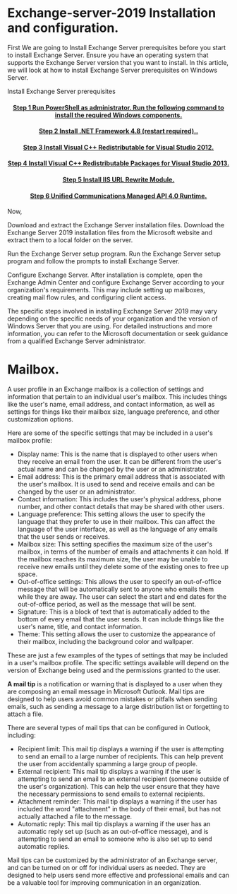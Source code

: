 # Exchange-server-2019 Installation and configuration.

First We are going to Install Exchange Server prerequisites before you start to install Exchange Server. Ensure you have an operating system that supports the Exchange Server version that you want to install. In this article, we will look at how to install Exchange Server prerequisites on Windows Server.

Install Exchange Server prerequisites

<h4 align="center"> <a href="https://github.com/MrAAGO/Exchange-server-2019/blob/main/powerhell.ps1"> Step 1 Run PowerShell as administrator. Run the following command to install the required Windows components. </a> </h4>

<h4 align="center"> <a href="https://dotnet.microsoft.com/en-us/download/dotnet-framework">Step 2 Install .NET Framework 4.8 (restart required).. </a> </h4>

<h4 align="center"> <a href="https://www.microsoft.com/en-us/download/details.aspx?id=30679">Step 3 Install Visual C++ Redistributable for Visual Studio 2012.</a> </h4>

<h4 align="center"> <a href="https://support.microsoft.com/en-us/topic/update-for-visual-c-2013-redistributable-package-d8ccd6a5-4e26-c290-517b-8da6cfdf4f10">Step 4 Install Visual C++ Redistributable Packages for Visual Studio 2013.</a> </h4>

<h4 align="center"> <a href="https://www.iis.net/downloads/microsoft/url-rewrite">Step 5 Install IIS URL Rewrite Module. </a> </h4>

<h4 align="center"> <a href="https://www.microsoft.com/en-us/download/details.aspx?id=34992">Step 6 Unified Communications Managed API 4.0 Runtime. </a> </h4>

Now,

Download and extract the Exchange Server installation files. Download the Exchange Server 2019 installation files from the Microsoft website and extract them to a local folder on the server.

Run the Exchange Server setup program. Run the Exchange Server setup program and follow the prompts to install Exchange Server.

Configure Exchange Server. After installation is complete, open the Exchange Admin Center and configure Exchange Server according to your organization's requirements. This may include setting up mailboxes, creating mail flow rules, and configuring client access.

The specific steps involved in installing Exchange Server 2019 may vary depending on the specific needs of your organization and the version of Windows Server that you are using. For detailed instructions and more information, you can refer to the Microsoft documentation or seek guidance from a qualified Exchange Server administrator.


# Mailbox.

A user profile in an Exchange mailbox is a collection of settings and information that pertain to an individual user's mailbox. This includes things like the user's name, email address, and contact information, as well as settings for things like their mailbox size, language preference, and other customization options.

Here are some of the specific settings that may be included in a user's mailbox profile:

- Display name: This is the name that is displayed to other users when they receive an email from the user. It can be different from the user's actual name and can be changed by the user or an administrator.
- Email address: This is the primary email address that is associated with the user's mailbox. It is used to send and receive emails and can be changed by the user or an administrator.
- Contact information: This includes the user's physical address, phone number, and other contact details that may be shared with other users.
- Language preference: This setting allows the user to specify the language that they prefer to use in their mailbox. This can affect the language of the user interface, as well as the language of any emails that the user sends or receives.
- Mailbox size: This setting specifies the maximum size of the user's mailbox, in terms of the number of emails and attachments it can hold. If the mailbox reaches its maximum size, the user may be unable to receive new emails until they delete some of the existing ones to free up space.
- Out-of-office settings: This allows the user to specify an out-of-office message that will be automatically sent to anyone who emails them while they are away. The user can select the start and end dates for the out-of-office period, as well as the message that will be sent.
- Signature: This is a block of text that is automatically added to the bottom of every email that the user sends. It can include things like the user's name, title, and contact information.
- Theme: This setting allows the user to customize the appearance of their mailbox, including the background color and wallpaper.

These are just a few examples of the types of settings that may be included in a user's mailbox profile. The specific settings available will depend on the version of Exchange being used and the permissions granted to the user.

**A mail tip** is a notification or warning that is displayed to a user when they are composing an email message in Microsoft Outlook. Mail tips are designed to help users avoid common mistakes or pitfalls when sending emails, such as sending a message to a large distribution list or forgetting to attach a file.

There are several types of mail tips that can be configured in Outlook, including:

- Recipient limit: This mail tip displays a warning if the user is attempting to send an email to a large number of recipients. This can help prevent the user from accidentally spamming a large group of people.
- External recipient: This mail tip displays a warning if the user is attempting to send an email to an external recipient (someone outside of the user's organization). This can help the user ensure that they have the necessary permissions to send emails to external recipients.
- Attachment reminder: This mail tip displays a warning if the user has included the word "attachment" in the body of their email, but has not actually attached a file to the message.
- Automatic reply: This mail tip displays a warning if the user has an automatic reply set up (such as an out-of-office message), and is attempting to send an email to someone who is also set up to send automatic replies.

Mail tips can be customized by the administrator of an Exchange server, and can be turned on or off for individual users as needed. They are designed to help users send more effective and professional emails and can be a valuable tool for improving communication in an organization.
